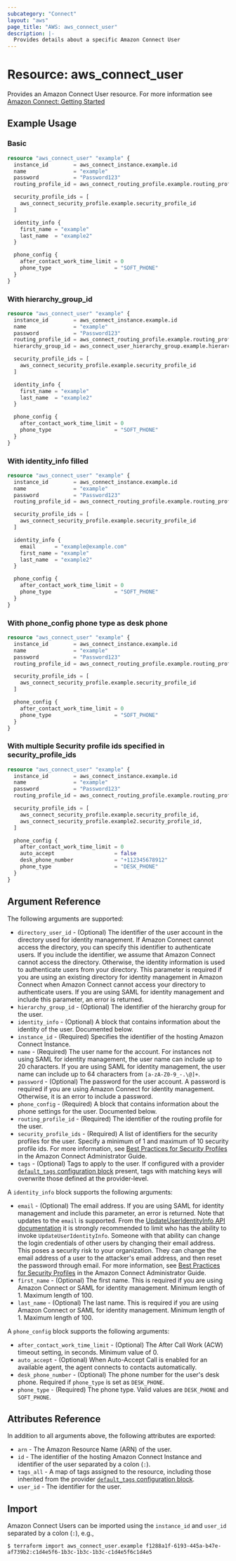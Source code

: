 ```yaml
---
subcategory: "Connect"
layout: "aws"
page_title: "AWS: aws_connect_user"
description: |-
  Provides details about a specific Amazon Connect User
---
```


# Resource: aws_connect_user

Provides an Amazon Connect User resource. For more information see
[Amazon Connect: Getting Started](https://docs.aws.amazon.com/connect/latest/adminguide/amazon-connect-get-started.html)

## Example Usage

### Basic

```terraform
resource "aws_connect_user" "example" {
  instance_id        = aws_connect_instance.example.id
  name               = "example"
  password           = "Password123"
  routing_profile_id = aws_connect_routing_profile.example.routing_profile_id

  security_profile_ids = [
    aws_connect_security_profile.example.security_profile_id
  ]

  identity_info {
    first_name = "example"
    last_name  = "example2"
  }

  phone_config {
    after_contact_work_time_limit = 0
    phone_type                    = "SOFT_PHONE"
  }
}
```

### With hierarchy_group_id

```terraform
resource "aws_connect_user" "example" {
  instance_id        = aws_connect_instance.example.id
  name               = "example"
  password           = "Password123"
  routing_profile_id = aws_connect_routing_profile.example.routing_profile_id
  hierarchy_group_id = aws_connect_user_hierarchy_group.example.hierarchy_group_id

  security_profile_ids = [
    aws_connect_security_profile.example.security_profile_id
  ]

  identity_info {
    first_name = "example"
    last_name  = "example2"
  }

  phone_config {
    after_contact_work_time_limit = 0
    phone_type                    = "SOFT_PHONE"
  }
}
```

### With identity_info filled

```terraform
resource "aws_connect_user" "example" {
  instance_id        = aws_connect_instance.example.id
  name               = "example"
  password           = "Password123"
  routing_profile_id = aws_connect_routing_profile.example.routing_profile_id

  security_profile_ids = [
    aws_connect_security_profile.example.security_profile_id
  ]

  identity_info {
    email      = "example@example.com"
    first_name = "example"
    last_name  = "example2"
  }

  phone_config {
    after_contact_work_time_limit = 0
    phone_type                    = "SOFT_PHONE"
  }
}
```

### With phone_config phone type as desk phone

```terraform
resource "aws_connect_user" "example" {
  instance_id        = aws_connect_instance.example.id
  name               = "example"
  password           = "Password123"
  routing_profile_id = aws_connect_routing_profile.example.routing_profile_id

  security_profile_ids = [
    aws_connect_security_profile.example.security_profile_id
  ]

  phone_config {
    after_contact_work_time_limit = 0
    phone_type                    = "SOFT_PHONE"
  }
}
```

### With multiple Security profile ids specified in security_profile_ids

```terraform
resource "aws_connect_user" "example" {
  instance_id        = aws_connect_instance.example.id
  name               = "example"
  password           = "Password123"
  routing_profile_id = aws_connect_routing_profile.example.routing_profile_id

  security_profile_ids = [
    aws_connect_security_profile.example.security_profile_id,
    aws_connect_security_profile.example2.security_profile_id,
  ]

  phone_config {
    after_contact_work_time_limit = 0
    auto_accept                   = false
    desk_phone_number             = "+112345678912"
    phone_type                    = "DESK_PHONE"
  }
}
```

## Argument Reference

The following arguments are supported:

* `directory_user_id` - (Optional) The identifier of the user account in the directory used for identity management. If Amazon Connect cannot access the directory, you can specify this identifier to authenticate users. If you include the identifier, we assume that Amazon Connect cannot access the directory. Otherwise, the identity information is used to authenticate users from your directory. This parameter is required if you are using an existing directory for identity management in Amazon Connect when Amazon Connect cannot access your directory to authenticate users. If you are using SAML for identity management and include this parameter, an error is returned.
* `hierarchy_group_id` - (Optional) The identifier of the hierarchy group for the user.
* `identity_info` - (Optional) A block that contains information about the identity of the user. Documented below.
* `instance_id` - (Required) Specifies the identifier of the hosting Amazon Connect Instance.
* `name` - (Required) The user name for the account. For instances not using SAML for identity management, the user name can include up to 20 characters. If you are using SAML for identity management, the user name can include up to 64 characters from `[a-zA-Z0-9_-.\@]+`.
* `password` - (Optional) The password for the user account. A password is required if you are using Amazon Connect for identity management. Otherwise, it is an error to include a password.
* `phone_config` - (Required) A block that contains information about the phone settings for the user. Documented below.
* `routing_profile_id` - (Required) The identifier of the routing profile for the user.
* `security_profile_ids` - (Required) A list of identifiers for the security profiles for the user. Specify a minimum of 1 and maximum of 10 security profile ids. For more information, see [Best Practices for Security Profiles](https://docs.aws.amazon.com/connect/latest/adminguide/security-profile-best-practices.html) in the Amazon Connect Administrator Guide.
* `tags` - (Optional) Tags to apply to the user. If configured with a provider
[`default_tags` configuration block](https://registry.terraform.io/providers/hashicorp/aws/latest/docs#default_tags-configuration-block) present, tags with matching keys will overwrite those defined at the provider-level.

A `identity_info` block supports the following arguments:

* `email` - (Optional) The email address. If you are using SAML for identity management and include this parameter, an error is returned. Note that updates to the `email` is supported. From the [UpdateUserIdentityInfo API documentation](https://docs.aws.amazon.com/connect/latest/APIReference/API_UpdateUserIdentityInfo.html) it is strongly recommended to limit who has the ability to invoke `UpdateUserIdentityInfo`. Someone with that ability can change the login credentials of other users by changing their email address. This poses a security risk to your organization. They can change the email address of a user to the attacker's email address, and then reset the password through email. For more information, see [Best Practices for Security Profiles](https://docs.aws.amazon.com/connect/latest/adminguide/security-profile-best-practices.html) in the Amazon Connect Administrator Guide.
* `first_name` - (Optional) The first name. This is required if you are using Amazon Connect or SAML for identity management. Minimum length of 1. Maximum length of 100.
* `last_name` - (Optional) The last name. This is required if you are using Amazon Connect or SAML for identity management. Minimum length of 1. Maximum length of 100.

A `phone_config` block supports the following arguments:

* `after_contact_work_time_limit` - (Optional) The After Call Work (ACW) timeout setting, in seconds. Minimum value of 0.
* `auto_accept` - (Optional) When Auto-Accept Call is enabled for an available agent, the agent connects to contacts automatically.
* `desk_phone_number` - (Optional) The phone number for the user's desk phone. Required if `phone_type` is set as `DESK_PHONE`.
* `phone_type` - (Required) The phone type. Valid values are `DESK_PHONE` and `SOFT_PHONE`.

## Attributes Reference

In addition to all arguments above, the following attributes are exported:

* `arn` - The Amazon Resource Name (ARN) of the user.
* `id` - The identifier of the hosting Amazon Connect Instance and identifier of the user
separated by a colon (`:`).
* `tags_all` - A map of tags assigned to the resource, including those inherited from the provider [`default_tags` configuration block](https://registry.terraform.io/providers/hashicorp/aws/latest/docs#default_tags-configuration-block).
* `user_id` - The identifier for the user.

## Import

Amazon Connect Users can be imported using the `instance_id` and `user_id` separated by a colon (`:`), e.g.,

```
$ terraform import aws_connect_user.example f1288a1f-6193-445a-b47e-af739b2:c1d4e5f6-1b3c-1b3c-1b3c-c1d4e5f6c1d4e5
```

<!-- cache-key: cdktf-0.17.0-pre.15 input-400352e3a48d562f9c3426a87958120689703a5798c24ee727458cc8693ac1fd -->